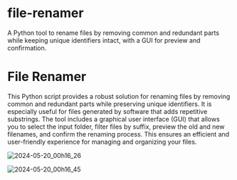 # file-renamer
A Python tool to rename files by removing common and redundant parts while keeping unique identifiers intact, with a GUI for preview and confirmation.


# File Renamer

This Python script provides a robust solution for renaming files by removing common and redundant parts while preserving unique identifiers.
It is especially useful for files generated by software that adds repetitive substrings.
The tool includes a graphical user interface (GUI) that allows you to select the input folder, filter files by suffix, preview the old and new filenames, and confirm the renaming process.
This ensures an efficient and user-friendly experience for managing and organizing your files.

![2024-05-20_00h16_26](https://github.com/Daniel-Waiger/file-renamer/assets/55537771/ef720324-32d7-4194-aef9-0cc6c8d22720)


![2024-05-20_00h16_45](https://github.com/Daniel-Waiger/file-renamer/assets/55537771/ef5ada9e-7df8-449a-9cb4-e542d449d614)
